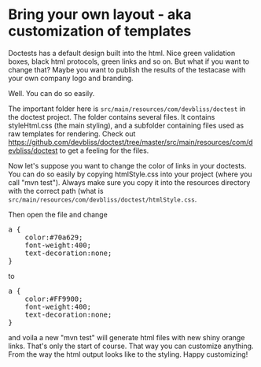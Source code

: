 # Bring your own layout - aka customization of templates

Doctests has a default design built into the html. Nice green validation boxes, black html protocols, green links and so on.
But what if you want to change that? Maybe you want to publish the results of the testacase with your own company 
logo and branding.

Well. You can do so easily.

The important folder here is <code>src/main/resources/com/devbliss/doctest</code> in the doctest project. The folder contains several files.
It contains styleHtml.css (the main styling), and a subfolder containing files used as raw templates for rendering. Check out https://github.com/devbliss/doctest/tree/master/src/main/resources/com/devbliss/doctest to get a feeling for the files.

Now let's suppose you want to change the color of links in your doctests. You can do so easily by copying htmlStyle.css into your
project (where you call "mvn test"). Always make sure you copy it into the resources directory with the correct path (what is 
<code>src/main/resources/com/devbliss/doctest/htmlStyle.css</code>.

Then open the file and change
<pre>
a {
	color:#70a629;
	font-weight:400;
	text-decoration:none;
}
</pre>

to

<pre>
a {
	color:#FF9900;
	font-weight:400;
	text-decoration:none;
}
</pre>


and voila a new "mvn test" will generate html files with new shiny orange links. That's only the start of course. That way
you can customize anything. From the way the html output looks like to the styling. Happy customizing!
